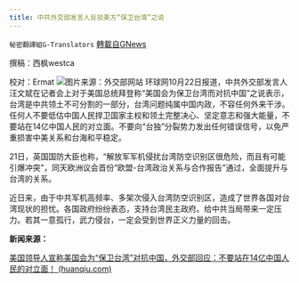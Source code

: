 ```yaml
---
title: 中共外交部发言人反驳美方“保卫台湾”之说
---
```

`秘密翻譯組G-Translators` [轉載自GNews](https://gnews.org/zh-hans/1611268/)

撰稿：西枫westca

校对：Ermat
![](https://assets.gnews.org/wp-content/uploads/2021/10/unnamed-12.jpg)图片来源：外交部网站
环球网10月22日报道，中共外交部发言人汪文斌在记者会上对于美国总统拜登称“美国会为保卫台湾而对抗中国”之说表示，台湾是中共领土不可分割的一部分，台湾问题纯属中国内政，不容任何外来干涉。任何人不要低估中国人民捍卫国家主权和领土完整决心、坚定意志和强大能量，不要站在14亿中国人民的对立面。不要向“台独”分裂势力发出任何错误信号，以免严重损害中美关系和台海和平稳定。

21日，英国国防大臣也称，“解放军军机侵扰台湾防空识别区很危险，而且有可能引爆冲突”，同天欧洲议会首份“欧盟-台湾政治关系与合作报告”通过，全面提升与台湾的关系。

近日来，由于中共军机高频率、多架次侵入台湾防空识别区，造成了世界各国对台湾现状的担忧。各国政府纷纷表态，支持台湾民主政府。给中共当局带来一定压力。若其一意孤行，武力侵台，一定会受到世界正义力量的回击。

**新闻来源：**

[美国领导人宣称美国会为“保卫台湾”对抗中国，外交部回应：不要站在14亿中国人民的对立面！ (huanqiu.com)](https://3w.huanqiu.com/a/5e93e2/45H5lg2Wiq4?agt=11)

